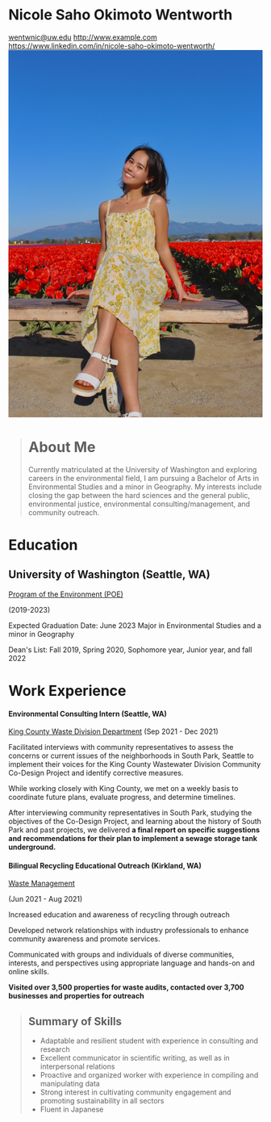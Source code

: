 # Nicole Saho Okimoto Wentworth
wentwnic@uw.edu
http://www.example.com
https://www.linkedin.com/in/nicole-saho-okimoto-wentworth/
![pic](Nicoleresumepic.JPG)

># About Me
>Currently matriculated at the University of Washington and exploring careers in the environmental field, I am pursuing a Bachelor of Arts in Environmental Studies and a minor in Geography. My interests include closing the gap between the hard sciences and the general public, environmental justice, environmental consulting/management, and community outreach.

# Education
## University of Washington (Seattle, WA)
 [Program of the Environment (POE)](https://envstudies.uw.edu/undergraduate-students/) 

(2019-2023)

Expected Graduation Date: June 2023
Major in Environmental Studies and a minor in Geography

Dean's List: Fall 2019, Spring 2020, Sophomore year, Junior year, and fall 2022


# Work Experience 



#### Environmental Consulting Intern  (Seattle, WA)
[King County Waste Division Department](https://kingcounty.gov/depts/dnrp/wtd.aspx) 
(Sep 2021 - Dec 2021)

Facilitated interviews with community representatives to assess the concerns or current issues of the neighborhoods in South Park, Seattle to implement their voices for the King County Wastewater Division Community Co-Design Project and identify corrective measures.

While working closely with King County, we met on a weekly basis to coordinate future plans, evaluate progress, and determine timelines. 

After interviewing community representatives in South Park, studying the objectives of the Co-Design Project, and learning about the history of South Park and past projects, we delivered **a final report on specific suggestions and recommendations for their plan to implement a sewage storage tank underground.** 


#### Bilingual Recycling Educational Outreach (Kirkland, WA)
[Waste Management](https://www.wm.com/) 

(Jun 2021 - Aug 2021)

Increased education and awareness of recycling through outreach

Developed network relationships with industry professionals to enhance community awareness and promote services.

Communicated with groups and individuals of diverse communities, interests, and perspectives using appropriate language and hands-on and online skills.

**Visited over 3,500 properties for waste audits, contacted over 3,700 businesses and properties for outreach** 

>## Summary of Skills 
>* Adaptable and resilient student with experience in consulting and research
>*  Excellent communicator in scientific writing, as well as in interpersonal relations
>* Proactive and organized worker with experience in compiling and manipulating data
>* Strong interest in cultivating community engagement and promoting sustainability in all sectors
>* Fluent in Japanese




